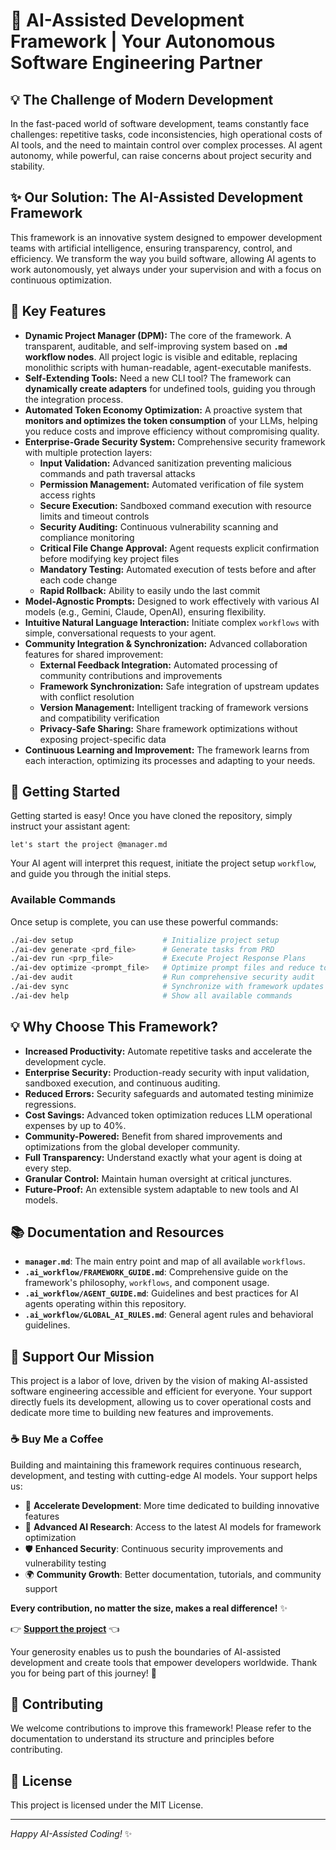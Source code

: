 # 🚀 AI-Assisted Development Framework | Your Autonomous Software Engineering Partner

## 💡 The Challenge of Modern Development

In the fast-paced world of software development, teams constantly face challenges: repetitive tasks, code inconsistencies, high operational costs of AI tools, and the need to maintain control over complex processes. AI agent autonomy, while powerful, can raise concerns about project security and stability.

## ✨ Our Solution: The AI-Assisted Development Framework

This framework is an innovative system designed to empower development teams with artificial intelligence, ensuring transparency, control, and efficiency. We transform the way you build software, allowing AI agents to work autonomously, yet always under your supervision and with a focus on continuous optimization.

## 🌟 Key Features

*   **Dynamic Project Manager (DPM):** The core of the framework. A transparent, auditable, and self-improving system based on **`.md` workflow nodes**. All project logic is visible and editable, replacing monolithic scripts with human-readable, agent-executable manifests.
*   **Self-Extending Tools:** Need a new CLI tool? The framework can **dynamically create adapters** for undefined tools, guiding you through the integration process.
*   **Automated Token Economy Optimization:** A proactive system that **monitors and optimizes the token consumption** of your LLMs, helping you reduce costs and improve efficiency without compromising quality.
*   **Enterprise-Grade Security System:** Comprehensive security framework with multiple protection layers:
    *   **Input Validation:** Advanced sanitization preventing malicious commands and path traversal attacks
    *   **Permission Management:** Automated verification of file system access rights
    *   **Secure Execution:** Sandboxed command execution with resource limits and timeout controls
    *   **Security Auditing:** Continuous vulnerability scanning and compliance monitoring
    *   **Critical File Change Approval:** Agent requests explicit confirmation before modifying key project files
    *   **Mandatory Testing:** Automated execution of tests before and after each code change
    *   **Rapid Rollback:** Ability to easily undo the last commit
*   **Model-Agnostic Prompts:** Designed to work effectively with various AI models (e.g., Gemini, Claude, OpenAI), ensuring flexibility.
*   **Intuitive Natural Language Interaction:** Initiate complex `workflows` with simple, conversational requests to your agent.
*   **Community Integration & Synchronization:** Advanced collaboration features for shared improvement:
    *   **External Feedback Integration:** Automated processing of community contributions and improvements
    *   **Framework Synchronization:** Safe integration of upstream updates with conflict resolution
    *   **Version Management:** Intelligent tracking of framework versions and compatibility verification
    *   **Privacy-Safe Sharing:** Share framework optimizations without exposing project-specific data
*   **Continuous Learning and Improvement:** The framework learns from each interaction, optimizing its processes and adapting to your needs.

## 🚀 Getting Started

Getting started is easy! Once you have cloned the repository, simply instruct your assistant agent:

```
let's start the project @manager.md
```

Your AI agent will interpret this request, initiate the project setup `workflow`, and guide you through the initial steps.

### Available Commands

Once setup is complete, you can use these powerful commands:

```bash
./ai-dev setup                    # Initialize project setup
./ai-dev generate <prd_file>      # Generate tasks from PRD
./ai-dev run <prp_file>           # Execute Project Response Plans
./ai-dev optimize <prompt_file>   # Optimize prompt files and reduce token costs
./ai-dev audit                    # Run comprehensive security audit
./ai-dev sync                     # Synchronize with framework updates
./ai-dev help                     # Show all available commands
```

## 💡 Why Choose This Framework?

*   **Increased Productivity:** Automate repetitive tasks and accelerate the development cycle.
*   **Enterprise Security:** Production-ready security with input validation, sandboxed execution, and continuous auditing.
*   **Reduced Errors:** Security safeguards and automated testing minimize regressions.
*   **Cost Savings:** Advanced token optimization reduces LLM operational expenses by up to 40%.
*   **Community-Powered:** Benefit from shared improvements and optimizations from the global developer community.
*   **Full Transparency:** Understand exactly what your agent is doing at every step.
*   **Granular Control:** Maintain human oversight at critical junctures.
*   **Future-Proof:** An extensible system adaptable to new tools and AI models.

## 📚 Documentation and Resources

*   **`manager.md`**: The main entry point and map of all available `workflows`.
*   **`.ai_workflow/FRAMEWORK_GUIDE.md`**: Comprehensive guide on the framework's philosophy, `workflows`, and component usage.
*   **`.ai_workflow/AGENT_GUIDE.md`**: Guidelines and best practices for AI agents operating within this repository.
*   **`.ai_workflow/GLOBAL_AI_RULES.md`**: General agent rules and behavioral guidelines.

## 💖 Support Our Mission

This project is a labor of love, driven by the vision of making AI-assisted software engineering accessible and efficient for everyone. Your support directly fuels its development, allowing us to cover operational costs and dedicate more time to building new features and improvements.

### ☕ Buy Me a Coffee

Building and maintaining this framework requires continuous research, development, and testing with cutting-edge AI models. Your support helps us:

- 🚀 **Accelerate Development**: More time dedicated to building innovative features
- 🔬 **Advanced AI Research**: Access to the latest AI models for framework optimization  
- 🛡️ **Enhanced Security**: Continuous security improvements and vulnerability testing
- 🌍 **Community Growth**: Better documentation, tutorials, and community support

**Every contribution, no matter the size, makes a real difference!** ✨

👉 **[Support the project](http://coff.ee/angldavd)** 👈

Your generosity enables us to push the boundaries of AI-assisted development and create tools that empower developers worldwide. Thank you for being part of this journey! 🙏

## 🤝 Contributing

We welcome contributions to improve this framework! Please refer to the documentation to understand its structure and principles before contributing.

## 📄 License

This project is licensed under the MIT License.

---

_Happy AI-Assisted Coding!_ ✨
